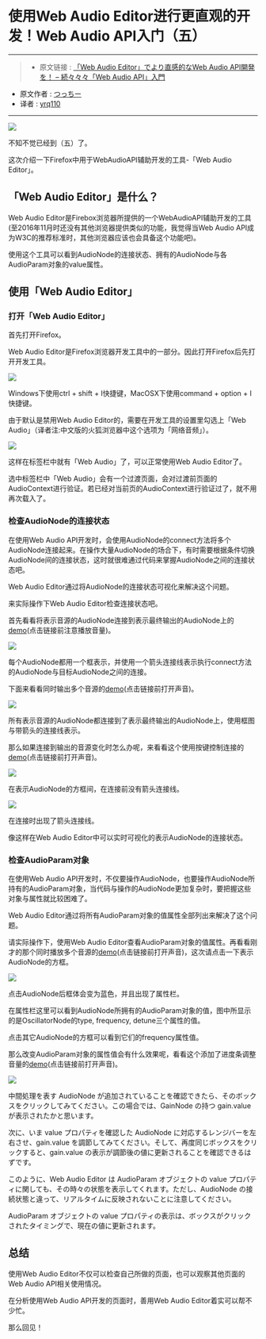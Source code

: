 # 使用Web Audio Editor进行更直观的开发！Web Audio API入门（五）

***

>* 原文链接 : [「Web Audio Editor」でより直感的なWeb Audio API開発を！ – 続々々々「Web Audio API」入門 ](https://liginc.co.jp/322853)
* 原文作者 : [つっちー](http://liginc.co.jp/member/member_detail?user=tsuchiya)
* 译者 : [yrq110](https://github.com/yrq110)

***

![](https://cdn.liginc.co.jp/wp-content/uploads/2017/01/148481536457291800_80-1310x874.jpg)

不知不觉已经到（五）了。

这次介绍一下Firefox中用于WebAudioAPI辅助开发的工具-「Web Audio Editor」。

## 「Web Audio Editor」是什么？

Web Audio Editor是Firebox浏览器所提供的一个WebAudioAPI辅助开发的工具(至2016年11月时还没有其他浏览器提供类似的功能，我觉得当Web Audio API成为W3C的推荐标准时，其他浏览器应该也会具备这个功能吧)。

使用这个工具可以看到AudioNode的连接状态、拥有的AudioNode与各AudioParam对象的value属性。

## 使用「Web Audio Editor」
### 打开「Web Audio Editor」

首先打开Firefox。

Web Audio Editor是Firefox浏览器开发工具中的一部分。因此打开Firefox后先打开开发工具。

![](https://cdn.liginc.co.jp/wp-content/uploads/2017/01/148481503268393000_29.png)

Windows下使用ctrl + shift + I快捷键，MacOSX下使用command + option + I快捷键。

由于默认是禁用Web Audio Editor的，需要在开发工具的设置里勾选上「Web Audio」（译者注:中文版的火狐浏览器中这个选项为「网络音频」）。

![](https://cdn.liginc.co.jp/wp-content/uploads/2016/11/147822815299567000_66.png)

这样在标签栏中就有「Web Audio」了，可以正常使用Web Audio Editor了。

选中标签栏中「Web Audio」会有一个过渡页面，会对过渡前页面的AudioContext进行验证。若已经对当前页的AudioContext进行验证过了，就不用再次载入了。

### 检查AudioNode的连接状态

在使用Web Audio API开发时，会使用AudioNode的connect方法将多个AudioNode连接起来。在操作大量AudioNode的场合下，有时需要根据条件切换AudioNode间的连接状态，这时就很难通过代码来掌握AudioNode之间的连接状态吧。

Web Audio Editor通过将AudioNode的连接状态可视化来解决这个问题。

来实际操作下Web Audio Editor检查连接状态吧。

首先看看将表示音源的AudioNode连接到表示最终输出的AudioNode上的[demo](https://lig-dsktschy.github.io/wpapi-osc/1/)(点击链接前注意播放音量)。

![](https://cdn.liginc.co.jp/wp-content/uploads/2016/11/147823213859569600_70.png)

每个AudioNode都用一个框表示，并使用一个箭头连接线表示执行connect方法的AudioNode与目标AudioNode之间的连接。

下面来看看同时输出多个音源的[demo](https://lig-dsktschy.github.io/wpapi-osc/2/)(点击链接前打开声音)。

![](https://cdn.liginc.co.jp/wp-content/uploads/2016/11/147823215716495900_11.png)

所有表示音源的AudioNode都连接到了表示最终输出的AudioNode上，使用框图与带箭头的连接线表示。

那么如果连接到输出的音源变化时怎么办呢，来看看这个使用按键控制连接的[demo](https://lig-dsktschy.github.io/wpapi-osc/3/)(点击链接前打开声音)。

![](https://cdn.liginc.co.jp/wp-content/uploads/2016/11/147823217765772200_99.png)

在表示AudioNode的方框间，在连接前没有箭头连接线。

![](https://cdn.liginc.co.jp/wp-content/uploads/2016/11/147823220931717800_67.png)

在连接时出现了箭头连接线。

像这样在Web Audio Editor中可以实时可视化的表示AudioNode的连接状态。

### 检查AudioParam对象

在使用Web Audio API开发时，不仅要操作AudioNode，也要操作AudioNode所持有的AudioParam对象，当代码与操作的AudioNode更加复杂时，要把握这些对象与属性就比较困难了。 

Web Audio Editor通过将所有AudioParam对象的值属性全部列出来解决了这个问题。

请实际操作下，使用Web Audio Editor查看AudioParam对象的值属性。再看看刚才的那个同时播放多个音源的[demo](https://lig-dsktschy.github.io/wpapi-osc/2/)(点击链接前打开声音)，这次请点击一下表示AudioNode的方框。

![](https://cdn.liginc.co.jp/wp-content/uploads/2016/11/147823224650594300_42.png)

点击AudioNode后框体会变为蓝色，并且出现了属性栏。

在属性栏这里可以看到AudioNode所拥有的AudioParam对象的值，图中所显示的是OscillatorNode的type, frequency, detune三个属性的值。

点击其它AudioNode的方框可以看到它们的frequency属性值。

那么改变AudioParam对象的属性值会有什么效果呢，看看这个添加了进度条调整音量的[demo](https://lig-dsktschy.github.io/wpapi-osc/4/)(点击链接前打开声音)。

![](https://cdn.liginc.co.jp/wp-content/uploads/2016/11/147823226271241100_56.png)

中間処理を表す AudioNode が追加されていることを確認できたら、そのボックスをクリックしてみてください。この場合では、GainNode の持つ gain.value が表示されたかと思います。

次に、いま value プロパティを確認した AudioNode に対応するレンジバーを左右させ、gain.value を調節してみてください。そして、再度同じボックスをクリックすると、gain.value の表示が調節後の値に更新されることを確認できるはずです。

このように、Web Audio Editor は AudioParam オブジェクトの value プロパティに関しても、その時々の状態を表示してくれます。ただし、AudioNode の接続状態と違って、リアルタイムに反映されないことに注意してください。

AudioParam オブジェクトの value プロパティの表示は、ボックスがクリックされたタイミングで、現在の値に更新されます。

## 总结

使用Web Audio Editor不仅可以检查自己所做的页面，也可以观察其他页面的Web Audio API相关使用情况。

在分析使用Web Audio API开发的页面时，善用Web Audio Editor着实可以帮不少忙。

那么回见！
